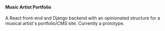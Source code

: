 #### Music Artist Portfolio 

A React front-end and Django backend with an opinionated structure for a musical artist's portfolio/CMS site. 
Currently a prototype. 
